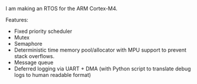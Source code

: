 I am making an RTOS for the ARM Cortex-M4.

Features:
- Fixed priority scheduler
- Mutex
- Semaphore
- Deterministic time memory pool/allocator with MPU support to prevent stack overflows.
- Message queue
- Deferred logging via UART + DMA (with Python script to translate debug logs to human readable format)
